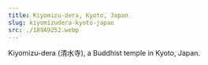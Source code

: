 ```yaml
---
title: Kiyomizu-dera, Kyoto, Japan
slug: kiyomizudera-kyoto-japan
src: ./189A9252.webp
---
```


Kiyomizu-dera (清水寺), a Buddhist temple in Kyoto, Japan.
